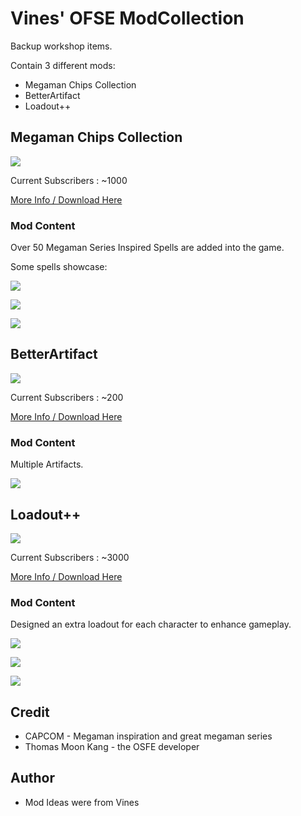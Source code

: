 # Vines' OFSE ModCollection
Backup workshop items.

Contain 3 different mods:

* Megaman Chips Collection
* BetterArtifact
* Loadout++





## Megaman Chips Collection

![](https://steamuserimages-a.akamaihd.net/ugc/1007061608878066881/979025F413F17283D8801C333E58BA1715B8DEDA/?imw=268&imh=268&ima=fit&impolicy=Letterbox&imcolor=%23000000&letterbox=true)

Current Subscribers : ~1000

[More Info / Download Here](https://steamcommunity.com/sharedfiles/filedetails/?id=2040863459)



### Mod Content

Over 50 Megaman Series Inspired Spells are added into the game.



Some spells showcase:

![](https://steamuserimages-a.akamaihd.net/ugc/1007061608882602448/626EE87BEC21754B213BE38761400F3A115E8BB2/?imw=637&imh=358&ima=fit&impolicy=Letterbox&imcolor=%23000000&letterbox=true)

![](https://steamuserimages-a.akamaihd.net/ugc/1007061608885263207/743F1773EF97F8F307773559151CB0366167A0BA/?imw=637&imh=358&ima=fit&impolicy=Letterbox&imcolor=%23000000&letterbox=true)

![](https://steamuserimages-a.akamaihd.net/ugc/1007061608885264283/7D408D9FC7229F3AD6715821307A367E4430297B/?imw=637&imh=358&ima=fit&impolicy=Letterbox&imcolor=%23000000&letterbox=true)







## BetterArtifact

![](https://steamuserimages-a.akamaihd.net/ugc/1007061608877945628/A5C8DC1FCAE24643FE9EA19B509EFBF4EFE7F9E7/?imw=268&imh=268&ima=fit&impolicy=Letterbox&imcolor=%23000000&letterbox=true)

Current Subscribers : ~200

[More Info / Download Here](https://steamcommunity.com/sharedfiles/filedetails/?id=2039525141)



### Mod Content

Multiple Artifacts.

![](https://steamuserimages-a.akamaihd.net/ugc/1007061608877963098/EB54A5BFE8B0C76D91C969EE9D56390491EB1FE5/?imw=637&imh=358&ima=fit&impolicy=Letterbox&imcolor=%23000000&letterbox=true)







## Loadout++

![](https://steamuserimages-a.akamaihd.net/ugc/1007059374092758164/84658BD70EE27DD3914C86995CFBD7736622CB37/?imw=268&imh=268&ima=fit&impolicy=Letterbox&imcolor=%23000000&letterbox=true)

Current Subscribers : ~3000

[More Info / Download Here](https://steamcommunity.com/sharedfiles/filedetails/?id=2039428448)



### Mod Content

Designed an extra loadout for each character to enhance gameplay.

![](https://steamuserimages-a.akamaihd.net/ugc/1011562300639183627/CD4D60E1ECAE17CFC8D321135949A7F9C4BC0F10/?imw=637&imh=358&ima=fit&impolicy=Letterbox&imcolor=%23000000&letterbox=true)

![](https://steamuserimages-a.akamaihd.net/ugc/1007059430920950368/1C451FFE37F3758BD1C4E5DA1AD2F70284E19F9A/?imw=637&imh=358&ima=fit&impolicy=Letterbox&imcolor=%23000000&letterbox=true)

![](https://steamuserimages-a.akamaihd.net/ugc/1007059430920949937/8C8C47E83B1511D789FD14DFEFA7011A06487733/?imw=637&imh=358&ima=fit&impolicy=Letterbox&imcolor=%23000000&letterbox=true)





## Credit

- CAPCOM - Megaman inspiration and great megaman series
- Thomas Moon Kang - the OSFE developer



## Author

* Mod Ideas were from Vines

